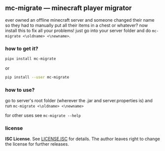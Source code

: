 ## mc-migrate — minecraft player migrator
ever owned an offline minecraft server and someone changed their name so they had to manually put all their items in a chest or whatever? now install this to fix all your problems! just go into your server folder and do `mc-migrate <\oldname> <\newname>`.

### how to get it?
```bash
pipx install mc-migrate
```
or
```bash
pip install --user mc-migrate
```

### how to use?
go to server's root folder (wherever the .jar and server.properties is) and run `mc-migrate <\oldname> <\newname>`

for other uses see `mc-migrate --help`

### license
**ISC License**. See [LICENSE.ISC](LICENSE.ISC) for details.
The author leaves right to change the license for further releases.

